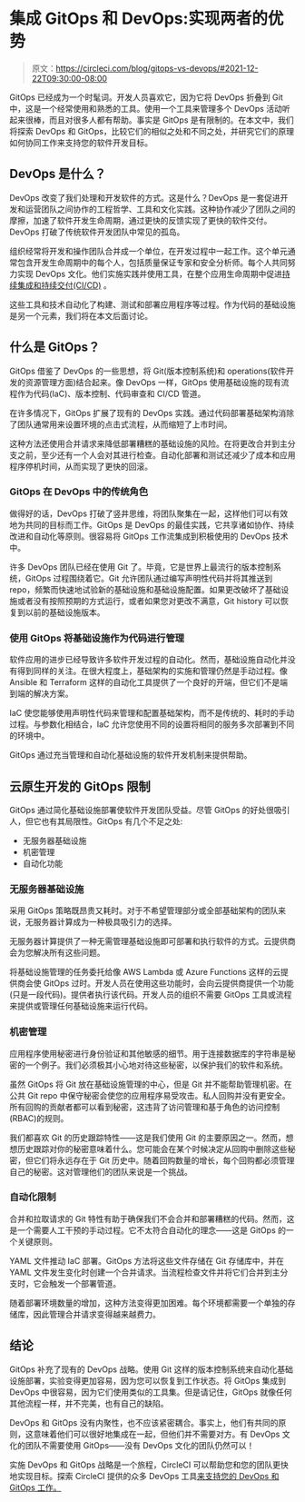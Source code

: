 # 集成 GitOps 和 DevOps:实现两者的优势

> 原文：<https://circleci.com/blog/gitops-vs-devops/#2021-12-22T09:30:00-08:00>

GitOps 已经成为一个时髦词。开发人员喜欢它，因为它将 DevOps 折叠到 Git 中，这是一个经常使用和熟悉的工具。使用一个工具来管理多个 DevOps 活动听起来很棒，而且对很多人都有帮助。事实是 GitOps 是有限制的。在本文中，我们将探索 DevOps 和 GitOps，比较它们的相似之处和不同之处，并研究它们的原理如何协同工作来支持您的软件开发目标。

## DevOps 是什么？

DevOps 改变了我们处理和开发软件的方式。这是什么？DevOps 是一套促进开发和运营团队之间协作的工程哲学、工具和文化实践。这种协作减少了团队之间的摩擦，加速了软件开发生命周期，通过更快的反馈实现了更快的软件交付。DevOps 打破了传统软件开发团队中常见的孤岛。

组织经常将开发和操作团队合并成一个单位，在开发过程中一起工作。这个单元通常包含开发生命周期中的每个人，包括质量保证专家和安全分析师。每个人共同努力实现 DevOps 文化。他们实施实践并使用工具，在整个应用生命周期中促进[持续集成和持续交付(CI/CD)](https://circleci.com/blog/what-is-a-ci-cd-pipeline/) 。

这些工具和技术自动化了构建、测试和部署应用程序等过程。作为代码的基础设施是另一个元素，我们将在本文后面讨论。

## 什么是 GitOps？

GitOps 借鉴了 DevOps 的一些思想，将 Git(版本控制系统)和 operations(软件开发的资源管理方面)结合起来。像 DevOps 一样，GitOps 使用基础设施的现有流程作为代码(IaC)、版本控制、代码审查和 CI/CD 管道。

在许多情况下，GitOps 扩展了现有的 DevOps 实践。通过代码部署基础架构消除了团队通常用来设置环境的点击式流程，从而缩短了上市时间。

这种方法还使用合并请求来降低部署糟糕的基础设施的风险。在将更改合并到主分支之前，至少还有一个人会对其进行检查。自动化部署和测试还减少了成本和应用程序停机时间，从而实现了更快的回滚。

### GitOps 在 DevOps 中的传统角色

做得好的话，DevOps 打破了竖井思维，将团队聚集在一起，这样他们可以有效地为共同的目标而工作。GitOps 是 DevOps 的最佳实践，它共享诸如协作、持续改进和自动化等原则。很容易将 GitOps 工作流集成到积极使用的 DevOps 技术中。

许多 DevOps 团队已经在使用 Git 了。毕竟，它是世界上最流行的版本控制系统，GitOps 过程围绕着它。Git 允许团队通过编写声明性代码并将其推送到 repo，频繁而快速地试验新的基础设施和基础设施配置。如果更改破坏了基础设施或者没有按照预期的方式运行，或者如果您对更改不满意，Git history 可以恢复到以前的基础设施版本。

### 使用 GitOps 将基础设施作为代码进行管理

软件应用的进步已经导致许多软件开发过程的自动化。然而，基础设施自动化并没有得到同样的关注。在很大程度上，基础架构的实施和管理仍然是手动过程。像 Ansible 和 Terraform 这样的自动化工具提供了一个良好的开端，但它们不是端到端的解决方案。

IaC 使您能够使用声明性代码来管理和配置基础架构，而不是传统的、耗时的手动过程。与参数化相结合，IaC 允许您使用不同的设置将相同的服务多次部署到不同的环境中。

GitOps 通过充当管理和自动化基础设施的软件开发机制来提供帮助。

## 云原生开发的 GitOps 限制

GitOps 通过简化基础设施部署使软件开发团队受益。尽管 GitOps 的好处很吸引人，但它也有其局限性。GitOps 有几个不足之处:

*   无服务器基础设施
*   机密管理
*   自动化功能

### 无服务器基础设施

采用 GitOps 策略既昂贵又耗时。对于不希望管理部分或全部基础架构的团队来说，无服务器计算成为一种极具吸引力的选择。

无服务器计算提供了一种无需管理基础设施即可部署和执行软件的方式。云提供商会为您解决所有这些问题。

将基础设施管理的任务委托给像 AWS Lambda 或 Azure Functions 这样的云提供商会使 GitOps 过时。开发人员在使用这些功能时，会向云提供商提供一个功能(只是一段代码)。提供者执行该代码。开发人员的组织不需要 GitOps 工具或流程来提供或管理任何基础设施来运行代码。

### 机密管理

应用程序使用秘密进行身份验证和其他敏感的细节。用于连接数据库的字符串是秘密的一个例子。我们必须极其小心地对待这些秘密，以保护我们的软件和系统。

虽然 GitOps 将 Git 放在基础设施管理的中心，但是 Git 并不能帮助管理机密。在公共 Git repo 中保守秘密会使您的应用程序易受攻击。私人回购并没有更安全。所有回购的贡献者都可以看到秘密，这违背了访问管理和基于角色的访问控制(RBAC)的规则。

我们都喜欢 Git 的历史跟踪特性——这是我们使用 Git 的主要原因之一。然而，想想历史跟踪对你的秘密意味着什么。您可能会在某个时候决定从回购中删除这些秘密，但它们将永远存在于 Git 历史中。随着回购数量的增长，每个回购都必须管理自己的秘密。这对管理他们的团队来说是一个挑战。

### 自动化限制

合并和拉取请求的 Git 特性有助于确保我们不会合并和部署糟糕的代码。然而，这是一个需要人工干预的手动过程。它不太符合自动化的理念——这是 GitOps 的一个关键原则。

YAML 文件推动 IaC 部署。GitOps 方法将这些文件存储在 Git 存储库中，并在 YAML 文件发生变化时创建一个合并请求。当流程检查文件并将它们合并到主分支时，它会触发一个部署管道。

随着部署环境数量的增加，这种方法变得更加困难。每个环境都需要一个单独的存储库，因此管理合并请求变得越来越费力。

## 结论

GitOps 补充了现有的 DevOps 战略。使用 Git 这样的版本控制系统来自动化基础设施部署，实验变得更加容易，因为您可以恢复到工作状态。将 GitOps 集成到 DevOps 中很容易，因为它们使用类似的工具集。但是请记住，GitOps 就像任何其他流程一样，并不完美，也有自己的缺陷。

DevOps 和 GitOps 没有内聚性，也不应该紧密耦合。事实上，他们有共同的原则，这意味着他们可以很好地集成在一起，但他们并不需要对方。有 DevOps 文化的团队不需要使用 GitOps——没有 DevOps 文化的团队仍然可以！

实施 DevOps 和 GitOps 战略是一个旅程，CircleCI 可以帮助您和您的团队更快地实现目标。探索 CircleCI 提供的众多 DevOps 工具[来支持您的 DevOps 和 GitOps 工作。](https://circleci.com/)